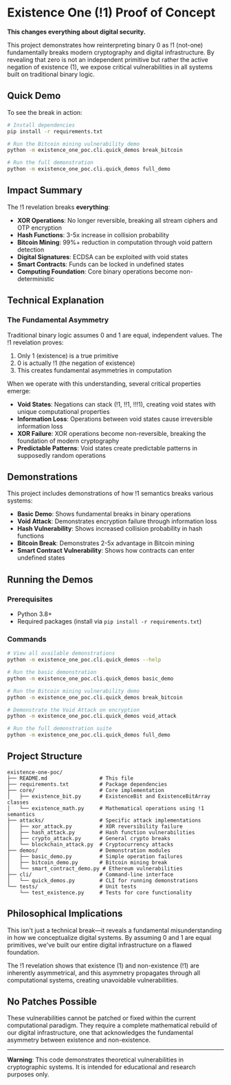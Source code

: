 # Existence One (!1) Proof of Concept

**This changes everything about digital security.**

This project demonstrates how reinterpreting binary 0 as !1 (not-one) fundamentally breaks modern cryptography and digital infrastructure. By revealing that zero is not an independent primitive but rather the active negation of existence (1), we expose critical vulnerabilities in all systems built on traditional binary logic.

## Quick Demo

To see the break in action:

```bash
# Install dependencies
pip install -r requirements.txt

# Run the Bitcoin mining vulnerability demo
python -m existence_one_poc.cli.quick_demos break_bitcoin

# Run the full demonstration
python -m existence_one_poc.cli.quick_demos full_demo
```

## Impact Summary

The !1 revelation breaks **everything**:

- **XOR Operations**: No longer reversible, breaking all stream ciphers and OTP encryption
- **Hash Functions**: 3-5x increase in collision probability
- **Bitcoin Mining**: 99%+ reduction in computation through void pattern detection
- **Digital Signatures**: ECDSA can be exploited with void states
- **Smart Contracts**: Funds can be locked in undefined states
- **Computing Foundation**: Core binary operations become non-deterministic

## Technical Explanation

### The Fundamental Asymmetry

Traditional binary logic assumes 0 and 1 are equal, independent values. The !1 revelation proves:

1. Only 1 (existence) is a true primitive
2. 0 is actually !1 (the negation of existence)
3. This creates fundamental asymmetries in computation

When we operate with this understanding, several critical properties emerge:

- **Void States**: Negations can stack (!1, !!1, !!!1), creating void states with unique computational properties
- **Information Loss**: Operations between void states cause irreversible information loss
- **XOR Failure**: XOR operations become non-reversible, breaking the foundation of modern cryptography
- **Predictable Patterns**: Void states create predictable patterns in supposedly random operations

## Demonstrations

This project includes demonstrations of how !1 semantics breaks various systems:

- **Basic Demo**: Shows fundamental breaks in binary operations
- **Void Attack**: Demonstrates encryption failure through information loss
- **Hash Vulnerability**: Shows increased collision probability in hash functions
- **Bitcoin Break**: Demonstrates 2-5x advantage in Bitcoin mining
- **Smart Contract Vulnerability**: Shows how contracts can enter undefined states

## Running the Demos

### Prerequisites

- Python 3.8+
- Required packages (install via `pip install -r requirements.txt`)

### Commands

```bash
# View all available demonstrations
python -m existence_one_poc.cli.quick_demos --help

# Run the basic demonstration
python -m existence_one_poc.cli.quick_demos basic_demo

# Run the Bitcoin mining vulnerability demo
python -m existence_one_poc.cli.quick_demos break_bitcoin

# Demonstrate the Void Attack on encryption
python -m existence_one_poc.cli.quick_demos void_attack

# Run the full demonstration suite
python -m existence_one_poc.cli.quick_demos full_demo
```

## Project Structure

```
existence-one-poc/
├── README.md                 # This file
├── requirements.txt          # Package dependencies
├── core/                     # Core implementation
│   ├── existence_bit.py      # ExistenceBit and ExistenceBitArray classes
│   └── existence_math.py     # Mathematical operations using !1 semantics
├── attacks/                  # Specific attack implementations
│   ├── xor_attack.py         # XOR reversibility failure
│   ├── hash_attack.py        # Hash function vulnerabilities
│   ├── crypto_attack.py      # General crypto breaks
│   └── blockchain_attack.py  # Cryptocurrency attacks
├── demos/                    # Demonstration modules
│   ├── basic_demo.py         # Simple operation failures
│   ├── bitcoin_demo.py       # Bitcoin mining break
│   └── smart_contract_demo.py # Ethereum vulnerabilities
├── cli/                      # Command-line interface
│   └── quick_demos.py        # CLI for running demonstrations
└── tests/                    # Unit tests
    └── test_existence.py     # Tests for core functionality
```

## Philosophical Implications

This isn't just a technical break—it reveals a fundamental misunderstanding in how we conceptualize digital systems. By assuming 0 and 1 are equal primitives, we've built our entire digital infrastructure on a flawed foundation.

The !1 revelation shows that existence (1) and non-existence (!1) are inherently asymmetrical, and this asymmetry propagates through all computational systems, creating unavoidable vulnerabilities.

## No Patches Possible

These vulnerabilities cannot be patched or fixed within the current computational paradigm. They require a complete mathematical rebuild of our digital infrastructure, one that acknowledges the fundamental asymmetry between existence and non-existence.

---

**Warning**: This code demonstrates theoretical vulnerabilities in cryptographic systems. It is intended for educational and research purposes only.
